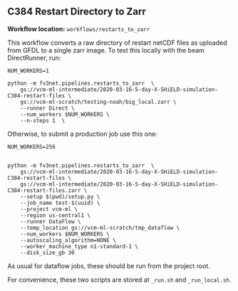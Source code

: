 ## C384 Restart Directory to Zarr

**Workflow location:** `workflows/restarts_to_zarr`

This workflow converts a raw directory of restart netCDF files as uploaded from GFDL to a single zarr image. To test this locally with the beam DirectRunner, run:

```
NUM_WORKERS=1

python -m fv3net.pipelines.restarts_to_zarr  \
    gs://vcm-ml-intermediate/2020-03-16-5-day-X-SHiELD-simulation-C384-restart-files \
    gs://vcm-ml-scratch/testing-noah/big_local.zarr \
    --runner Direct \
    --num_workers $NUM_WORKERS \
    --n-steps 1  \
```

Otherwise, to submit a production job use this one:

```
NUM_WORKERS=256


python -m fv3net.pipelines.restarts_to_zarr  \
    gs://vcm-ml-intermediate/2020-03-16-5-day-X-SHiELD-simulation-C384-restart-files \
    gs://vcm-ml-intermediate/2020-03-16-5-day-X-SHiELD-simulation-C384-restart-files.zarr \
    --setup $(pwd)/setup.py \
    --job_name test-$(uuid) \
    --project vcm-ml \
    --region us-central1 \
    --runner DataFlow \
    --temp_location gs://vcm-ml-scratch/tmp_dataflow \
    --num_workers $NUM_WORKERS \
    --autoscaling_algorithm=NONE \
    --worker_machine_type n1-standard-1 \
    --disk_size_gb 30
```

As usual for dataflow jobs, these should be run from the project root.

For convenience, these two scripts are stored at `_run.sh` and `_run_local.sh`.